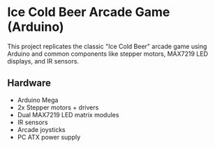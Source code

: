 # Ice Cold Beer Arcade Game (Arduino)

This project replicates the classic "Ice Cold Beer" arcade game using Arduino and common components like stepper motors, MAX7219 LED displays, and IR sensors.

## Hardware
- Arduino Mega
- 2x Stepper motors + drivers
- Dual MAX7219 LED matrix modules
- IR sensors
- Arcade joysticks
- PC ATX power supply
